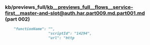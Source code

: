 ### kb/previews_full/kb__previews_full__flows__service-first__master-and-slot@auth.har.part009.md.part001.md (part 002)

```md
    "functionName": "",
                    "scriptId": "14294",
                    "url": "http
```

```
